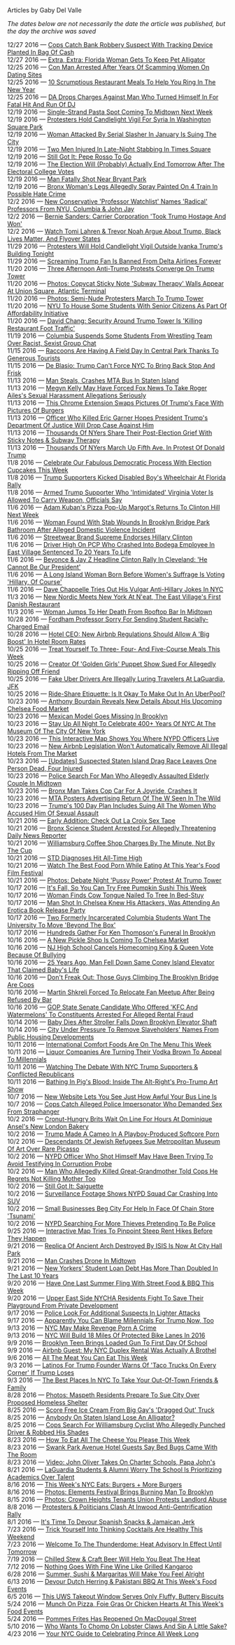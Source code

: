 Articles by Gaby Del Valle

*The dates below are not necessarily the date the article was published, but the day the archive was saved*

12/27 2016 — [Cops Catch Bank Robbery Suspect With Tracking Device Planted In Bag Of Cash](https://web.archive.org/web/20161227000736/http://gothamist.com/2016/12/24/cops_catch_bank_robbery_suspect_wit.php)  
12/27 2016 — [Extra, Extra: Florida Woman Gets To Keep Pet Alligator](https://web.archive.org/web/20161227000736/http://gothamist.com/2016/12/24/extra_extra_florida_woman_gets_to_k.php)  
12/25 2016 — [Con Man Arrested After Years Of Scamming Women On Dating Sites](https://web.archive.org/web/20161225122525/http://gothamist.com/2016/12/23/dating_site_identity_theft.php)  
12/25 2016 — [10 Scrumptious Restaurant Meals To Help You Ring In The New Year](https://web.archive.org/web/20161225122525/http://gothamist.com/2016/12/23/new_years_eve_food.php)  
12/25 2016 — [DA Drops Charges Against Man Who Turned Himself In For Fatal Hit And Run Of DJ](https://web.archive.org/web/20161225122525/http://gothamist.com/2016/12/24/car_that_fatally_struck_dj_may_be_i.php)  
12/19 2016 — [Single-Strand Pasta Spot Coming To Midtown Next Week](https://web.archive.org/web/20161219122938/http://gothamist.com/2016/12/17/single-strand_pasta_spot_coming_to.php)  
12/19 2016 — [Protesters Hold Candlelight Vigil For Syria In Washington Square Park](https://web.archive.org/web/20161219122938/http://gothamist.com/2016/12/17/protesters_hold_candlelight_vigil_f.php)  
12/19 2016 — [Woman Attacked By Serial Slasher In January Is Suing The City](https://web.archive.org/web/20161219122938/http://gothamist.com/2016/12/18/woman_attacked_by_serial_slasher_in.php)  
12/19 2016 — [Two Men Injured In Late-Night Stabbing In Times Square](https://web.archive.org/web/20161219122938/http://gothamist.com/2016/12/18/times_square_stabbing.php)  
12/19 2016 — [Still Got It: Pepe Rosso To Go](https://web.archive.org/web/20161219122938/http://gothamist.com/2016/12/18/still_got_it_pepe_rosso_to_go.php)  
12/19 2016 — [The Election Will (Probably) Actually End Tomorrow After The Electoral College Votes](https://web.archive.org/web/20161219122938/http://gothamist.com/2016/12/18/electoral_college_votes.php)  
12/19 2016 — [Man Fatally Shot Near Bryant Park](https://web.archive.org/web/20161219122938/http://gothamist.com/2016/12/17/man_fatally_shot_near_bryan_park.php)  
12/19 2016 — [Bronx Woman's Legs Allegedly Spray Painted On 4 Train In Possible Hate Crime](https://web.archive.org/web/20161219122938/http://gothamist.com/2016/12/17/spray_paint_hate_crime.php)  
12/2 2016 — [New Conservative 'Professor Watchlist' Names 'Radical' Professors From NYU, Columbia &amp; John Jay](https://web.archive.org/web/20161202050907/http://gothamist.com/2016/12/01/watch_what_you_say_do.php)  
12/2 2016 — [Bernie Sanders: Carrier Corporation 'Took Trump Hostage And Won'](https://web.archive.org/web/20161202050907/http://gothamist.com/2016/12/01/trump_carrier_deal_sanders.php)  
12/2 2016 — [Watch Tomi Lahren &amp; Trevor Noah Argue About Trump, Black Lives Matter, And Flyover States](https://web.archive.org/web/20161202050907/http://gothamist.com/2016/12/01/tomi_lahren_daily_show.php)  
11/29 2016 — [Protesters Will Hold Candlelight Vigil Outside Ivanka Trump's Building Tonight](https://web.archive.org/web/20161129221318/http://gothamist.com/2016/11/28/dear_ivanka_protest.php)  
11/29 2016 — [Screaming Trump Fan Is Banned From Delta Airlines Forever](https://web.archive.org/web/20161129221318/http://gothamist.com/2016/11/28/delta_bans_trump_moron.php)  
11/20 2016 — [Three Afternoon Anti-Trump Protests Converge On Trump Tower](https://web.archive.org/web/20161120205353/http://gothamist.com/2016/11/19/anti_trump_bannon_protests.php)  
11/20 2016 — [Photos: Copycat Sticky Note 'Subway Therapy' Walls Appear At Union Square, Atlantic Terminal](https://web.archive.org/web/20161120205353/http://gothamist.com/2016/11/20/copycat_sticky_note_subway_therapy.php)  
11/20 2016 — [Photos: Semi-Nude Protesters March To Trump Tower](https://web.archive.org/web/20161120205353/http://gothamist.com/2016/11/20/a_group_of_about_100.php)  
11/20 2016 — [NYU To House Some Students With Senior Citizens As Part Of Affordability Initiative](https://web.archive.org/web/20161120205353/http://gothamist.com/2016/11/20/nyu_senior_citizen_dorm.php)  
11/20 2016 — [David Chang: Security Around Trump Tower Is 'Killing Restaurant Foot Traffic'](https://web.archive.org/web/20161120205353/http://gothamist.com/2016/11/20/david_chang_trump_tower_security.php)  
11/19 2016 — [Columbia Suspends Some Students From Wrestling Team Over Racist, Sexist Group Chat](https://web.archive.org/web/20161119015955/http://gothamist.com/2016/11/18/columbia_suspends_some_students_fro.php)  
11/15 2016 — [Raccoons Are Having A Field Day In Central Park Thanks To Generous Tourists](https://web.archive.org/web/20161115145017/http://gothamist.com/2016/11/14/tourists_love_the_central_park_racc.php)  
11/15 2016 — [De Blasio: Trump Can't Force NYC To Bring Back Stop And Frisk](https://web.archive.org/web/20161115145017/http://gothamist.com/2016/11/14/de_blasio_trump_stop_and_frisk.php)  
11/13 2016 — [Man Steals, Crashes MTA Bus In Staten Island](https://web.archive.org/web/20161113145641/http://gothamist.com/2016/11/12/staten_island_bus_stolen.php)  
11/13 2016 — [Megyn Kelly May Have Forced Fox News To Take Roger Ailes's Sexual Harassment Allegations Seriously](https://web.archive.org/web/20161113145641/http://gothamist.com/2016/11/12/megyn_kelly_may_have_forced_fox_new.php)  
11/13 2016 — [This Chrome Extension Swaps Pictures Of Trump's Face With Pictures Of Burgers](https://web.archive.org/web/20161113145641/http://gothamist.com/2016/11/12/burger_trump.php)  
11/13 2016 — [Officer Who Killed Eric Garner Hopes President Trump's Department Of Justice Will Drop Case Against Him](https://web.archive.org/web/20161113145641/http://gothamist.com/2016/11/12/officer_who_killed_eric_garner_hope.php)  
11/13 2016 — [Thousands Of NYers Share Their Post-Election Grief With Sticky Notes &amp; Subway Therapy](https://web.archive.org/web/20161113145641/http://gothamist.com/2016/11/10/subway_therapy_messages.php)  
11/13 2016 — [Thousands Of NYers March Up Fifth Ave. In Protest Of Donald Trump](https://web.archive.org/web/20161113145641/http://gothamist.com/2016/11/12/trump_not_my_president_protest.php)  
11/8 2016 — [Celebrate Our Fabulous Democratic Process With Election Cupcakes This Week](https://web.archive.org/web/20161108030432/http://gothamist.com/2016/11/07/food_as_a_coping_mechanism.php)  
11/8 2016 — [Trump Supporters Kicked Disabled Boy's Wheelchair At Florida Rally](https://web.archive.org/web/20161108030432/http://gothamist.com/2016/11/07/trump_supporters_kick_disabled_boys.php)  
11/8 2016 — [Armed Trump Supporter Who 'Intimidated' Virginia Voter Is Allowed To Carry Weapon, Officials Say](https://web.archive.org/web/20161108030432/http://gothamist.com/2016/11/06/voter_intimidation_virginia.php)  
11/6 2016 — [Adam Kuban's Pizza Pop-Up Margot's Returns To Clinton Hill Next Week](https://web.archive.org/web/20161106061219/http://gothamist.com/2016/11/05/margots_is_back.php)  
11/6 2016 — [Woman Found With Stab Wounds In Brooklyn Bridge Park Bathroom After Alleged Domestic Violence Incident](https://web.archive.org/web/20161106061219/http://gothamist.com/2016/11/05/woman_allegedly_stabbed_strangled.php)  
11/6 2016 — [Streetwear Brand Supreme Endorses Hillary Clinton](https://web.archive.org/web/20161106061219/http://gothamist.com/2016/11/05/supreme_endorses_hillary_clinton.php)  
11/6 2016 — [Driver High On PCP Who Crashed Into Bodega Employee In East Village Sentenced To 20 Years To Life](https://web.archive.org/web/20161106061219/http://gothamist.com/2016/11/05/shaun_martin_bodega_crash_sentence.php)  
11/6 2016 — [Beyonce &amp; Jay Z Headline Clinton Rally In Cleveland: 'He Cannot Be Our President'](https://web.archive.org/web/20161106061219/http://gothamist.com/2016/11/05/voters_get_in_formation.php)  
11/6 2016 — [A Long Island Woman Born Before Women's Suffrage Is Voting 'Hillary, Of Course'](https://web.archive.org/web/20161106061219/http://gothamist.com/2016/11/05/103_year_old_woman_voting_hillary.php)  
11/6 2016 — [Dave Chappelle Tries Out His Vulgar Anti-Hillary Jokes In NYC](https://web.archive.org/web/20161106061219/http://gothamist.com/2016/11/05/dave_chappelle_clinton_trump.php)  
11/3 2016 — [New Nordic Meets New York At N'eat, The East Village's First Danish Restaurant](https://web.archive.org/web/20161103191816/http://gothamist.com/2016/11/03/neat_nordic_opening.php)  
11/3 2016 — [Woman Jumps To Her Death From Rooftop Bar In Midtown](https://web.archive.org/web/20161103191816/http://gothamist.com/2016/11/03/midtown_bar_suicide.php)  
10/28 2016 — [Fordham Professor Sorry For Sending Student Racially-Charged Email](https://web.archive.org/web/20161028104526/http://gothamist.com/2016/10/27/fordham_professor_accused_of_racism.php)  
10/28 2016 — [Hotel CEO: New Airbnb Regulations Should Allow A 'Big Boost' In Hotel Room Rates](https://web.archive.org/web/20161028104526/http://gothamist.com/2016/10/27/hotel_ceo_gloats_airbnb.php)  
10/25 2016 — [Treat Yourself To Three- Four- And Five-Course Meals This Week](https://web.archive.org/web/20161025134657/http://gothamist.com/2016/10/24/so_many_courses.php)  
10/25 2016 — [Creator Of 'Golden Girls' Puppet Show Sued For Allegedly Ripping Off Friend](https://web.archive.org/web/20161025134657/http://gothamist.com/2016/10/24/thank_you_for_fleecing_a_friend.php)  
10/25 2016 — [Fake Uber Drivers Are Illegally Luring Travelers At LaGuardia, JFK](https://web.archive.org/web/20161025134657/http://gothamist.com/2016/10/24/fake_cabs_jfk_lga.php)  
10/25 2016 — [Ride-Share Etiquette: Is It Okay To Make Out In An UberPool?](https://web.archive.org/web/20161025134657/http://gothamist.com/2016/10/23/uber_etiquette.php)  
10/23 2016 — [Anthony Bourdain Reveals New Details About His Upcoming Chelsea Food Market](https://web.archive.org/web/20161023225251/http://gothamist.com/2016/10/22/bourdain_market_update.php)  
10/23 2016 — [Mexican Model Goes Missing In Brooklyn](https://web.archive.org/web/20161023225251/http://gothamist.com/2016/10/22/missing_geraldine_mendez.php)  
10/23 2016 — [Stay Up All Night To Celebrate 400+ Years Of NYC At The Museum Of The City Of New York](https://web.archive.org/web/20161023225251/http://gothamist.com/2016/10/22/explore_the_past_present_future_of.php)  
10/23 2016 — [This Interactive Map Shows You Where NYPD Officers Live](https://web.archive.org/web/20161023225251/http://gothamist.com/2016/10/22/where_do_cops_live.php)  
10/23 2016 — [New Airbnb Legislation Won't Automatically Remove All Illegal Hotels From The Market](https://web.archive.org/web/20161023225251/http://gothamist.com/2016/10/22/new_airbnb_legislation_explainer.php)  
10/23 2016 — [[Updates] Suspected Staten Island Drag Race Leaves One Person Dead, Four Injured](https://web.archive.org/web/20161023225251/http://gothamist.com/2016/10/23/two_men_in_custody_after_an_alleged.php)  
10/23 2016 — [Police Search For Man Who Allegedly Assaulted Elderly Couple In Midtown](https://web.archive.org/web/20161023225251/http://gothamist.com/2016/10/23/police_search_for_man_who_allegedly.php)  
10/23 2016 — [Bronx Man Takes Cop Car For A Joyride, Crashes It](https://web.archive.org/web/20161023225251/http://gothamist.com/2016/10/23/cop_car_stolen.php)  
10/23 2016 — [MTA Posters Advertising Return Of The W Seen In The Wild](https://web.archive.org/web/20161023225251/http://gothamist.com/2016/10/23/the_w_train_will_return_in_just_2_w.php)  
10/23 2016 — [Trump's 100 Day Plan Includes Suing All The Women Who Accused Him Of Sexual Assault](https://web.archive.org/web/20161023225251/http://gothamist.com/2016/10/22/trump_will_sue_sexual_assault.php)  
10/21 2016 — [Early Addition: Check Out La Croix Sex Tape](https://web.archive.org/web/20161021182610/http://gothamist.com/2016/10/21/la_croixxx.php)  
10/21 2016 — [Bronx Science Student Arrested For Allegedly Threatening Daily News Reporter](https://web.archive.org/web/20161021182610/http://gothamist.com/2016/10/21/bronx_science_fight_club.php)  
10/21 2016 — [Williamsburg Coffee Shop Charges By The Minute, Not By The Cup](https://web.archive.org/web/20161021182610/http://gothamist.com/2016/10/21/glasshour_free_coffee.php)  
10/21 2016 — [STD Diagnoses Hit All-Time High](https://web.archive.org/web/20161021182610/http://gothamist.com/2016/10/20/std_rates_are_up.php)  
10/21 2016 — [Watch The Best Food Porn While Eating At This Year's Food Film Festival](https://web.archive.org/web/20161021120246/http://gothamist.com/2016/10/20/food_film_festival_1.php)  
10/21 2016 — [Photos: Debate Night 'Pussy Power' Protest At Trump Tower](https://web.archive.org/web/20161021120246/http://gothamist.com/2016/10/20/pussy_power_trump_tower.php)  
10/17 2016 — [It's Fall, So You Can Try Free Pumpkin Sushi This Week](https://web.archive.org/web/20161017160502/http://gothamist.com/2016/10/16/pumpkin_sushi.php)  
10/17 2016 — [Woman Finds Cow Tongue Nailed To Tree In Bed-Stuy](https://web.archive.org/web/20161017160502/http://gothamist.com/2016/10/16/cow_tongue.php)  
10/17 2016 — [Man Shot In Chelsea Knew His Attackers, Was Attending An Erotica Book Release Party](https://web.archive.org/web/20161017160502/http://gothamist.com/2016/10/17/chelsea_shooting_update.php)  
10/17 2016 — [Two Formerly Incarcerated Columbia Students Want The University To Move 'Beyond The Box'](https://web.archive.org/web/20161017160502/http://gothamist.com/2016/10/16/columbia_beyond_the_box.php)  
10/17 2016 — [Hundreds Gather For Ken Thompson's Funeral In Brooklyn](https://web.archive.org/web/20161017160502/http://gothamist.com/2016/10/16/ken_thompson_funeral.php)  
10/16 2016 — [A New Pickle Shop Is Coming To Chelsea Market](https://web.archive.org/web/20161016141356/http://gothamist.com/2016/10/15/yay_pickles.php)  
10/16 2016 — [NJ High School Cancels Homecoming King &amp; Queen Vote Because Of Bullying](https://web.archive.org/web/20161016141356/http://gothamist.com/2016/10/15/teens_are_bad.php)  
10/16 2016 — [25 Years Ago, Man Fell Down Same Coney Island Elevator That Claimed Baby's Life](https://web.archive.org/web/20161016141356/http://gothamist.com/2016/10/15/coney_island_elevator_death.php)  
10/16 2016 — [Don't Freak Out: Those Guys Climbing The Brooklyn Bridge Are Cops](https://web.archive.org/web/20161016141356/http://gothamist.com/2016/10/15/cops_climbing_brooklyn_bridge.php)  
10/16 2016 — [Martin Shkreli Forced To Relocate Fan Meetup After Being Refused By Bar](https://web.archive.org/web/20161016141356/http://gothamist.com/2016/10/15/martin_shkreli_meetup_canceled.php)  
10/16 2016 — [GOP State Senate Candidate Who Offered 'KFC And Watermelons' To Constituents Arrested For Alleged Rental Fraud](https://web.archive.org/web/20161016141356/http://gothamist.com/2016/10/15/girodes_rental_scam.php)  
10/14 2016 — [Baby Dies After Stroller Falls Down Brooklyn Elevator Shaft](https://web.archive.org/web/20161014092954/http://gothamist.com/2016/10/13/elevator_stroller_baby_death.php)  
10/14 2016 — [City Under Pressure To Remove Slaveholders' Names From Public Housing Developments](https://web.archive.org/web/20161014092954/http://gothamist.com/2016/10/13/rename_nycha_slave_names.php)  
10/11 2016 — [International Comfort Foods Are On The Menu This Week](https://web.archive.org/web/20161011050210/http://gothamist.com/2016/10/10/what_to_eat_this_week_3.php)  
10/11 2016 — [Liquor Companies Are Turning Their Vodka Brown To Appeal To Millennials](https://web.archive.org/web/20161011050210/http://gothamist.com/2016/10/10/pour_up_drank.php)  
10/11 2016 — [Watching The Debate With NYC Trump Supporters &amp; Conflicted Republicans](https://web.archive.org/web/20161011050210/http://gothamist.com/2016/10/10/trump_debate_nyc_republicans.php)  
10/11 2016 — [Bathing In Pig's Blood: Inside The Alt-Right's Pro-Trump Art Show](https://web.archive.org/web/20161011050210/http://gothamist.com/2016/10/10/pro_trump_art_show.php)  
10/7 2016 — [New Website Lets You See Just How Awful Your Bus Line Is](https://web.archive.org/web/20161007074553/http://gothamist.com/2016/10/06/bus_turnaround_mta.php)  
10/7 2016 — [Cops Catch Alleged Police Impersonator Who Demanded Sex From Straphanger](https://web.archive.org/web/20161007074553/http://gothamist.com/2016/10/06/creepy_fake_cop_caught.php)  
10/2 2016 — [Cronut-Hungry Brits Wait On Line For Hours At Dominique Ansel's New London Bakery](https://web.archive.org/web/20161002184824/http://gothamist.com/2016/10/01/lol_london_cronut_line.php)  
10/2 2016 — [Trump Made A Cameo In A Playboy-Produced Softcore Porn](https://web.archive.org/web/20161002184824/http://gothamist.com/2016/10/01/gross_trump_playboy_porn.php)  
10/2 2016 — [Descendants Of Jewish Refugees Sue Metropolitan Museum Of Art Over Rare Picasso](https://web.archive.org/web/20161002184824/http://gothamist.com/2016/10/01/met_lawsuit_picasso.php)  
10/2 2016 — [NYPD Officer Who Shot Himself May Have Been Trying To Avoid Testifying In Corruption Probe](https://web.archive.org/web/20161002184824/http://gothamist.com/2016/10/01/cop_who_shot_himself_was_witness_in.php)  
10/2 2016 — [Man Who Allegedly Killed Great-Grandmother Told Cops He Regrets Not Killing Mother Too](https://web.archive.org/web/20161002184824/http://gothamist.com/2016/10/02/great_grandmother_murder_east_village.php)  
10/2 2016 — [Still Got It: Saiguette](https://web.archive.org/web/20161002184824/http://gothamist.com/2016/10/02/still_got_it_saiguette.php)  
10/2 2016 — [Surveillance Footage Shows NYPD Squad Car Crashing Into SUV](https://web.archive.org/web/20161002184824/http://gothamist.com/2016/10/02/cop_collision_staten_island.php)  
10/2 2016 — [Small Businesses Beg City For Help In Face Of Chain Store 'Tsunami'](https://web.archive.org/web/20161002184824/http://gothamist.com/2016/10/01/small_business_vs_chains.php)  
10/2 2016 — [NYPD Searching For More Thieves Pretending To Be Police](https://web.archive.org/web/20161002175024/http://gothamist.com/2016/10/01/another_fake_cop_thief.php)  
9/25 2016 — [Interactive Map Tries To Pinpoint Steep Rent Hikes Before They Happen](https://web.archive.org/web/20160925181700/http://gothamist.com/2016/09/23/minority_rent_report.php)  
9/21 2016 — [Replica Of Ancient Arch Destroyed By ISIS Is Now At City Hall Park](https://web.archive.org/web/20160921115954/http://gothamist.com/2016/09/20/palmyra_arch_reconstructed_in_city.php)  
9/21 2016 — [Man Crashes Drone In Midtown](https://web.archive.org/web/20160921115954/http://gothamist.com/2016/09/20/man_maybe_arrested_drone_crash.php)  
9/21 2016 — [New Yorkers' Student Loan Debt Has More Than Doubled In The Last 10 Years](https://web.archive.org/web/20160921115954/http://gothamist.com/2016/09/20/student_loans_4ever.php)  
9/20 2016 — [Have One Last Summer Fling With Street Food &amp; BBQ This Week](https://web.archive.org/web/20160920022325/http://gothamist.com/2016/09/19/what_to_eat_this_week.php)  
9/20 2016 — [Upper East Side NYCHA Residents Fight To Save Their Playground From Private Development](https://web.archive.org/web/20160920022325/http://gothamist.com/2016/09/19/holmes_towers_playground_developmen.php)  
9/17 2016 — [Police Look For Additional Suspects In Lighter Attacks](https://web.archive.org/web/20160917155037/http://gothamist.com/2016/09/16/lighter_attack_suspects.php)  
9/17 2016 — [Apparently You Can Blame Millennials For Trump Now, Too](https://web.archive.org/web/20160917155037/http://gothamist.com/2016/09/17/millennials_are_to_blame_for_trump.php)  
9/13 2016 — [NYC May Make Revenge Porn A Crime](https://web.archive.org/web/20160913214332/http://gothamist.com/2016/09/13/revenge_porn_bill.php)  
9/13 2016 — [NYC Will Build 18 Miles Of Protected Bike Lanes In 2016](https://web.archive.org/web/20160913214332/http://gothamist.com/2016/09/13/more_bike_lanes_yay.php)  
9/9 2016 — [Brooklyn Teen Brings Loaded Gun To First Day Of School](https://web.archive.org/web/20160909024932/http://gothamist.com/2016/09/08/back_to_school_with_gun.php)  
9/9 2016 — [Airbnb Guest: My NYC Duplex Rental Was Actually A Brothel](https://web.archive.org/web/20160909024932/http://gothamist.com/2016/09/08/air_brothel_n_b.php)  
9/6 2016 — [All The Meat You Can Eat This Week](https://web.archive.org/web/20160906092859/http://gothamist.com/2016/09/05/all_the_meat_you_can_eat_this_week.php)  
9/3 2016 — [Latinos For Trump Founder Warns Of 'Taco Trucks On Every Corner' If Trump Loses](https://web.archive.org/web/20160903041142/http://gothamist.com/2016/09/02/make_taco_trucks_great_again.php)  
9/3 2016 — [The Best Places In NYC To Take Your Out-Of-Town Friends &amp; Family](https://web.archive.org/web/20160903041142/http://gothamist.com/2016/09/01/nyc_tourist_guide_best_places.php)  
8/28 2016 — [Photos: Maspeth Residents Prepare To Sue City Over Proposed Homeless Shelter](https://web.archive.org/web/20160828035657/http://gothamist.com/2016/08/27/maspeth_shelter_protest.php)  
8/25 2016 — [Score Free Ice Cream From Big Gay's 'Dragged Out' Truck](https://web.archive.org/web/20160825145823/http://gothamist.com/2016/08/24/free_big_gay_ice_cream.php)  
8/25 2016 — [Anybody On Staten Island Lose An Alligator?](https://web.archive.org/web/20160825145823/http://gothamist.com/2016/08/24/gator_surprise_for_nypd.php)  
8/25 2016 — [Cops Search For Williamsburg Cyclist Who Allegedly Punched Driver &amp; Robbed His Shades](https://web.archive.org/web/20160825145823/http://gothamist.com/2016/08/24/sunglass_snatcher_robbery.php)  
8/23 2016 — [How To Eat All The Cheese You Please This Week ](https://web.archive.org/web/20160823104957/http://gothamist.com/2016/08/22/cheese_is_a_food_group.php)  
8/23 2016 — [Swank Park Avenue Hotel Guests Say Bed Bugs Came With The Room](https://web.archive.org/web/20160823104957/http://gothamist.com/2016/08/22/bed_bug_hotel.php)  
8/23 2016 — [Video: John Oliver Takes On Charter Schools, Papa John's](https://web.archive.org/web/20160823104957/http://gothamist.com/2016/08/22/john_oliver_charter_schools_1.php)  
8/21 2016 — [LaGuardia Students &amp; Alumni Worry The School Is Prioritizing Academics Over Talent](https://web.archive.org/web/20160821092832/http://gothamist.com/2016/08/19/lga_students_petition.php)  
8/16 2016 — [This Week's NYC Eats: Burgers + More Burgers](https://web.archive.org/web/20160816122203/http://gothamist.com/2016/08/15/so_many_burgers.php)  
8/16 2016 — [Photos: Elements Festival Brings Burning Man To Brooklyn](https://web.archive.org/web/20160816122203/http://gothamist.com/2016/08/15/photos_elements_festival_2016.php)  
8/15 2016 — [Photos: Crown Heights Tenants Union Protests Landlord Abuse](https://web.archive.org/web/20160815034817/http://gothamist.com/2016/08/14/crown_heights_protest.php)  
8/8 2016 — [Protesters &amp; Politicians Clash At Inwood Anti-Gentrification Rally](https://web.archive.org/web/20160808134757/http://gothamist.com/2016/08/07/protesters_politicians_clash_at_inw.php)  
8/1 2016 — [It's Time To Devour Spanish Snacks &amp; Jamaican Jerk](https://web.archive.org/web/20160801213928/http://gothamist.com/2016/08/01/a_new_twist_on_spanish_snacks_jamai.php)  
7/23 2016 — [Trick Yourself Into Thinking Cocktails Are Healthy This Weekend](https://web.archive.org/web/20160723174258/http://gothamist.com/2016/07/22/weekend_food_roundup_77.php)  
7/23 2016 — [Welcome To The Thunderdome: Heat Advisory In Effect Until Tomorrow](https://web.archive.org/web/20160723174258/http://gothamist.com/2016/07/22/the_sun_will_melt_us_all.php)  
7/19 2016 — [Chilled Stew &amp; Craft Beer Will Help You Beat The Heat](https://web.archive.org/web/20160719162002/http://gothamist.com/2016/07/18/chilled_stew_and_craft_beer_will_he.php)  
7/12 2016 — [Nothing Goes With Fine Wine Like Grilled Kangaroo](https://web.archive.org/web/20160712001004/http://gothamist.com/2016/07/11/let_them_eat_cake_and_also_pizza.php)  
6/28 2016 — [Summer, Sushi &amp; Margaritas Will Make You Feel Alright](https://web.archive.org/web/20160628081603/http://gothamist.com/2016/06/27/on_tuesday_get_a_taste.php)  
6/13 2016 — [Devour Dutch Herring &amp; Pakistani BBQ At This Week's Food Events](https://web.archive.org/web/20160613234457/http://gothamist.com/2016/06/13/munch_on_herring_and_pakistani_bbq.php)  
6/5 2016 — [This UWS Takeout Window Serves Only Fluffy, Buttery Biscuits](https://web.archive.org/web/20160605062933/http://gothamist.com/2016/06/03/many_food_purveyors_throughout_the.php)  
5/24 2016 — [Munch On Pizza, Foie Gras Or Chicken Hearts At This Week's Food Events](https://web.archive.org/web/20160524165502/http://gothamist.com/2016/05/23/weekly_food_events_guide_52016.php)  
5/24 2016 — [Pommes Frites Has Reopened On MacDougal Street](https://web.archive.org/web/20160524165502/http://gothamist.com/2016/05/23/pommes_frites_returns.php)  
5/10 2016 — [Who Wants To Chomp On Lobster Claws And Sip A Little Sake?](https://web.archive.org/web/20160510142153/http://gothamist.com/2016/05/09/weekly_food_roundup_3.php)  
4/23 2016 — [Your NYC Guide to Celebrating Prince All Week Long](https://web.archive.org/web/20160423012519/http://gothamist.com/2016/04/22/prince_memorial_parties_nyc.php)  
